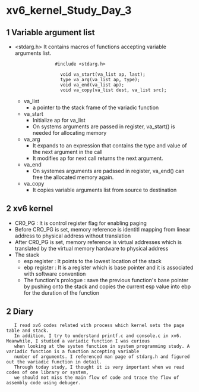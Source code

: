 # xv6_kernel_Study_Day_3

## 1 Variable argument list

   - <stdarg.h>
        It contains macros of functions accepting variable arguments list.
                  
                        #include <stdarg.h>

                          void va_start(va_list ap, last);
                          type va_arg(va_list ap, type);
                          void va_end(va_list ap);
                          void va_copy(va_list dest, va_list src);
                          
        * va_list 
           + a pointer to the stack frame of the variadic function
        * va_start
          +  Initialize ap for va_list
          +  On systems arguments are passed in register, va_start() is needed for allocating memory
        * va_arg
          + It expands to an expression that contains the type and value of the next argument in the call
          + It modifies ap for next call returns the next argument.
        * va_end 
          + On systemes arguments are padssed in register, va_end() can free the allocated memory again.
        * va_copy
          + It copies variable arguments list from source to destination
        
        
## 2 xv6 kernel

   - CR0_PG : It is control register flag for enabling paging
   - Before CRO_PG is set, memory reference is identitl mapping from linear address to physical address without translation
   - After CR0_PG is set, memory reference is virtual addresses 
       which is translated by the virtual memory hardware to physical address
   - The stack 
      * esp register : It points to the lowest location of the stack
      * ebp register : It is a register which is base pointer and it is associated with software convention
      * The function's prologue : save the previous function's base pointer by pushing onto the stack 
        and copies the current esp value into ebp for the duration of the function

      
## 2 Diary

       I read xv6 codes related with process which kernel sets the page table and stack. 
       In addition, I try to understand printf.c and console.c in xv6. Meanwhile, I studied a variadic function I was curious 
       when looking at the system function in system programming study. A variadic function is a function accepting variable 
       number of arguments. I referenced man page of stdarg.h and figured out the variadic function in detail.
       Through today study, I thought it is very important when we read codes of one library or system, 
       we should not miss the main flow of code and trace the flow of assembly code using debuger.
       
